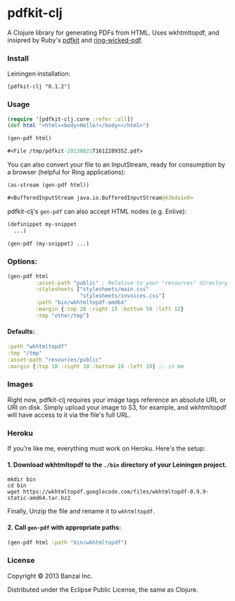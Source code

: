 # pdfkit-clj

A Clojure library for generating PDFs from HTML. Uses wkhtmltopdf, and insipred by Ruby's [pdfkit](https://github.com/pdfkit/pdfkit) and [ring-wicked-pdf](https://github.com/gberenfield/ring-wicked-pdf).

### Install

Leiningen installation:

```
[pdfkit-clj "0.1.2"]
```

### Usage

```clojure
(require '[pdfkit-clj.core :refer :all])
(def html "<html><body>Hello!</body></html>")

(gen-pdf html)

#<File /tmp/pdfkit-20130821T161228935Z.pdf>
```

You can also convert your file to an InputStream, ready for consumption by a browser (helpful for Ring applications):

```clojure
(as-stream (gen-pdf html))

#<BufferedInputStream java.io.BufferedInputStream@43bda1e0>
```

pdfkit-clj's `gen-pdf` can also accept HTML nodes (e.g. Enlive):

```clojure
(defsnippet my-snippet
  ...)

(gen-pdf (my-snippet) ...)
```

### Options:

```clojure
(gen-pdf html
         :asset-path "public" ; Relative to your "resources" directory
         :stylesheets ["stylesheets/main.css"
                       "stylesheets/invoices.css"]
         :path "bin/wkhtmltopdf-amd64"
         :margin {:top 20 :right 15 :bottom 50 :left 15}
         :tmp "other/tmp")
```

#### Defaults:

```clojure
:path "wkhtmltopdf"
:tmp "/tmp"
:asset-path "resources/public"
:margin {:top 10 :right 10 :bottom 10 :left 10} ;; in mm
```

### Images

Right now, pdfkit-clj requires your image tags reference an absolute URL or URI on disk. Simply upload your image to S3, for example, and wkhtmltopdf will have access to it via the file's full URL.

### Heroku

If you're like me, everything must work on Heroku. Here's the setup:

#### 1. Download wkhtmltopdf to the `./bin` directory of your Leiningen project.

```
mkdir bin
cd bin
wget https://wkhtmltopdf.googlecode.com/files/wkhtmltopdf-0.9.9-static-amd64.tar.bz2
```

Finally, Unzip the file and rename it to `wkhtmltopdf`.

#### 2. Call `gen-pdf` with appropriate paths:

```clojure
(gen-pdf html :path "bin/wkhtmltopdf")
```

### License

Copyright © 2013 Banzai Inc.

Distributed under the Eclipse Public License, the same as Clojure.

